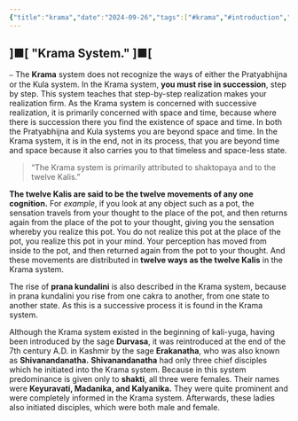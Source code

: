 ```yaml
---
{"title":"krama","date":"2024-09-26","tags":["#krama","#introduction","#articles"],"publish":true,"path":"Introduction/krama/krama.md","permalink":"/introduction/krama/krama/","PassFrontmatter":true}
---
```



## ]■[ "Krama System." ]■[

⎯ The **Krama** system does not recognize the ways of either the Pratyabhijna or the Kula system. In the Krama system, **you must rise in succession**, step by step. This system teaches that step-by-step realization makes your realization firm. As the Krama system is concerned with successive realization, it is primarily concerned with space and time, because where there is succession there you find the existence of space and time. In both the Pratyabhijna and Kula systems you are beyond space and time. In the Krama system, it is in the end, not in its process, that you are beyond time and space because it also carries you to that timeless and space-less state.

> “The Krama system is primarily attributed to shaktopaya and to the twelve Kalis.”

**The twelve Kalis are said to be the twelve movements of any one cognition.** For *example*, if you look at any object such as a pot, the sensation travels from your thought to the place of the pot, and then returns again from the place of the pot to your thought, giving you the sensation whereby you realize this pot. You do not realize this pot at the place of the pot, you realize this pot in your mind. Your perception has moved from inside to the pot, and then returned again from the pot to your thought. And these movements are distributed in **twelve ways as the twelve Kalis** in the Krama system.

The rise of **prana kundalini** is also described in the Krama system, because in prana kundalini you rise from one cakra to another, from one state to another state. As this is a successive process it is found in the Krama system.

Although the Krama system existed in the beginning of kali-yuga, having been introduced by the sage **Durvasa**, it was reintroduced at the end of the 7th century A.D. in Kashmir by the sage **Erakanatha**, who was also known as **Shivanandanatha.** **Shivanandanatha** had only three chief disciples which he initiated into the Krama system. Because in this system predominance is given only to **shakti**, all three were females. Their names were **Keyuravati, Madanika, and Kalyanika.** They were quite prominent and were completely informed in the Krama system. Afterwards, these ladies also initiated disciples, which were both male and female.
